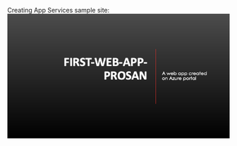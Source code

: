 Creating App Services sample site:
![Slide1.png](/.attachments/Slide1-a1c05770-3604-4f86-9ee6-0aca5d6970c0.png)